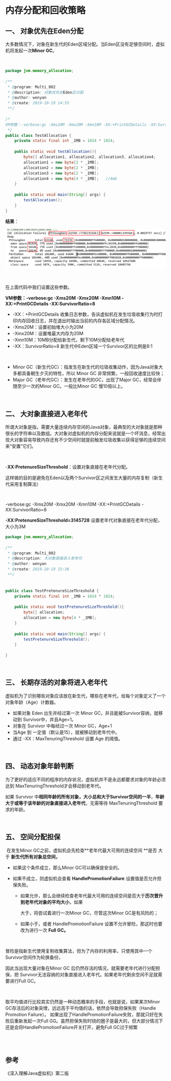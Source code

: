# 内存分配和回收策略



## 一、 对象优先在Eden分配

大多数情况下，对象在新生代的Eden区域分配。当Eden区没有足够空间时，虚拟机将发起一次**Minor GC**。

<br>



```java
package jvm.memory_allocation;

/**
 * @program: Multi_002
 * @description: 对象优先在Eden区分配
 * @author: wenyan
 * @create: 2019-10-19 14:55
 **/

/*
VM参数：-verbose:gc -Xms20M -Xmx20M -Xmn10M -XX:+PrintGCDetails -XX:SurvivorRatio=8
 */
public class TestAllocation {
    private static final int _1MB = 1024 * 1024;

    public static void testAllocation(){
        byte[] allocation1, allocation2, allocation3, allocation4;
        allocation1 = new byte[2 * _1MB];
        allocation2 = new byte[2 * _1MB];
        allocation3 = new byte[2 * _1MB];
        allocation4 = new byte[4 * _1MB];   //4mb
    }

    public static void main(String[] args) {
        testAllocation();
    }
}
```

**结果**：

![image](images/对象优先在Eden分配.png)

<br>

在上面代码中我们设置这些参数。

**VM参数：-verbose:gc -Xms20M -Xmx20M -Xmn10M -XX:+PrintGCDetails -XX:SurvivorRatio=8**

- -XX：+PrintGCDetails  收集日志参数，告诉虚拟机在发生垃圾收集行为时打印内存回收日志，并在退出时输出当前的内存各区域分配情况。
- -Xms20M：设置初始堆大小为20M
- -Xmx20M：设置堆最大内存为20M
- -Xmn10M：10MB分配给新生代，剩下10M分配给老年代
- -XX：SurvivorRatio=8 新生代中Eden区域一个Survivor区的比例是8:1

<br>

- Minor GC（新生代GC）：指发生在新生代的垃圾收集动作，因为Java对象大多都具备朝生夕灭的特性，所以 Minor GC 非常频繁，一般回收速度比较快；
- Major GC（老年代GC）：发生在老年代的GC，出现了Major GC，经常会伴随至少一次的Minor GC。一般比Minor GC 慢10倍以上。

<br>



## 二、 大对象直接进入老年代

​    所谓大对象是指，需要大量连续内存空间的Java对象，最典型的大对象就是那种很长的字符串以及数组。大对象对虚拟机的内存分配来说就是一个坏消息，经常出现大对象容易导致内存还有不少空间时就提前触发垃圾收集以获得足够的连续空间来“安置”它们。

<br>

-**XX:PretenureSizeThreshold**：设置对象直接在老年代分配。

这样做的目的是避免在Eden以及两个Survivor区之间发生大量的内存复制（新生代采用复制算法）

<br>

-verbose:gc -Xms20M -Xmx20M -Xmn10M -XX:+PrintGCDetails -XX:SurvivorRatio=8

 **-XX:PretenureSizeThreshold=3145728** 设置老年代对象直接在老年代分配，大小为3M

```java
package jvm.memory_allocation;

/**
 * @program: Multi_002
 * @description: 大对象直接进入老年代
 * @author: wenyan
 * @create: 2019-10-19 15:36
 **/


public class TestPretenureSizeThreshold {
    private static final int _1MB = 1024 * 1024;

    public static void testPretenureSizeThreshold(){
        byte[] allocation;
        allocation = new byte[4 * _1MB];
    }

    public static void main(String[] args) {
        testPretenureSizeThreshold();
    }

}
```

<br>



## 三、 长期存活的对象将进入老年代

虚拟机为了识别哪些对象应该放在新生代，哪些在老年代，给每个对象定义了一个对象年龄（Age）计数器。

- 如果对象 Eden 出生并经过第一次 Minor GC，并且能被Survivor容纳，就移动到 Survivor中，并且Age=1。
- 对象在 Survivor 中每经过一次 Minor GC，Age+1
- 当Age 到 一定值（默认是15），就被移动到老年代中。
- 通过 -XX：MaxTenuringThreshold 设置 Age 的阈值。

<br>





## 四、 动态对象年龄判断

为了更好的适应不同的程序的内存状况，虚拟机并不是永远都要求对象的年龄必须达到 MaxTenuringThreshold才会移动到老年代。

如果 Survivor 中**相同年龄的所有对象，大小总和大于Survivor空间的一半**，**年龄大于或等于该年龄的对象直接进入老年代**，无需等待 MaxTenuringThreshold 要求的年龄。

<br>



## 五、 空间分配担保

​    在发生Minor GC之前，虚拟机会先检查**老年代最大可用的连续空间 **是否 大于 **新生代所有对象总空间，**

- 如果这个条件成立，那么Minor GC可以确保是安全的。

- 如果不成立，则虚拟机会查看 **HandlePromotionFailure** 设置值是否允许担保失败。

  - 如果允许，那么会继续检查老年代最大可用的连续空间是否大于**历次晋升到老年代对象的平均大小**，如果

    大于，将尝试着进行一次Minor GC，尽管这次Minor GC是有风险的；

  - 如果小于，或者 HandlePromotionFailure 设置不允许冒险，那这时也要改为进行一次 **Full GC。**

<br>

​    冒险是指新生代使用复制收集算法，但为了内存的利用率，只使用其中一个Survivor空间作为轮换备份，

因此当出现大量对象在Minor GC 后仍然存活的情况，就需要老年代进行分配担保，把 Survivor无法容纳的对象直接进入老年代。如果老年代剩余空间不足就需要进行Full GC。

<br>

​    取平均值进行比较其实仍然是一种动态概率的手段，也就是说，如果某次Minor GC存活后的对象突增，远远高于平均值的话，依然会导致担保失败（Handle Promotion Failure）。 如果出现了HandlePromotionFailure失败，那就只好在失败后重新发起一次Full GG。虽然担保失败时绕的圈子是最大的，但大部分情况下还是会将HandlePromotionFailure开关打开，避免Full GC过于频繁

 <br>



<br>



## 参考

《深入理解Java虚拟机》第二版
